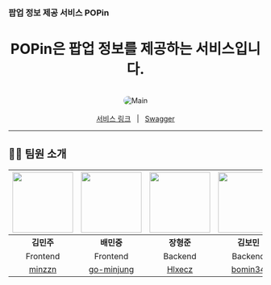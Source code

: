 ### 팝업 정보 제공 서비스 POPin

<div align="center">
  <h1>POPin은 팝업 정보를 제공하는 서비스입니다.</h1>
</div>

<br/>

<div align="center">
  <img src="./assets/Main.png" alt="Main" style="border-radius: 10px;"/>
</div>

<br/>

<div align="center">
  <a href="">서비스 링크</a>
    |  
  <a href="">Swagger</a>
</div>

---

## 🧑‍💻 팀원 소개

| <img src="https://github.com/minzzn.png" width="120"/> | <img src="https://github.com/go-minjung.png" width="120"/> | <img src="https://github.com/Hlxecz.png" width="120"/> | <img src="https://github.com/bomin34.png" width="120"/> |
|:---:|:---:|:---:|:---:|
| **김민주** | **배민중** | **장형준** | **김보민** |
| Frontend | Frontend | Backend | Backend |
| [minzzn](https://github.com/minzzn) | [go-minjung](https://github.com/go-minjung) | [Hlxecz](https://github.com/Hlxecz) | [bomin34](https://github.com/bomin34) |



